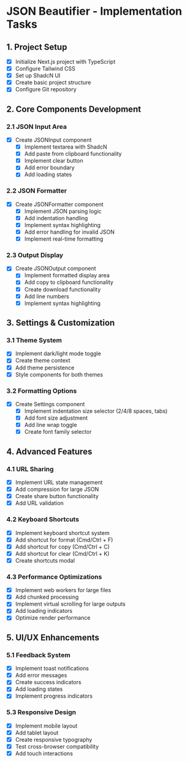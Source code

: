 # JSON Beautifier - Implementation Tasks

## 1. Project Setup

- [x] Initialize Next.js project with TypeScript
- [x] Configure Tailwind CSS
- [x] Set up ShadcN UI
- [x] Create basic project structure
- [x] Configure Git repository

## 2. Core Components Development

### 2.1 JSON Input Area

- [x] Create JSONInput component
  - [x] Implement textarea with ShadcN
  - [x] Add paste from clipboard functionality
  - [x] Implement clear button
  - [x] Add error boundary
  - [x] Add loading states

### 2.2 JSON Formatter

- [x] Create JSONFormatter component
  - [x] Implement JSON parsing logic
  - [x] Add indentation handling
  - [x] Implement syntax highlighting
  - [x] Add error handling for invalid JSON
  - [x] Implement real-time formatting

### 2.3 Output Display

- [x] Create JSONOutput component
  - [x] Implement formatted display area
  - [x] Add copy to clipboard functionality
  - [x] Create download functionality
  - [x] Add line numbers
  - [x] Implement syntax highlighting

## 3. Settings & Customization

### 3.1 Theme System

- [x] Implement dark/light mode toggle
- [x] Create theme context
- [x] Add theme persistence
- [x] Style components for both themes

### 3.2 Formatting Options

- [x] Create Settings component
  - [x] Implement indentation size selector (2/4/8 spaces, tabs)
  - [x] Add font size adjustment
  - [x] Add line wrap toggle
  - [x] Create font family selector

## 4. Advanced Features

### 4.1 URL Sharing

- [x] Implement URL state management
- [x] Add compression for large JSON
- [x] Create share button functionality
- [x] Add URL validation

### 4.2 Keyboard Shortcuts

- [x] Implement keyboard shortcut system
- [x] Add shortcut for format (Cmd/Ctrl + F)
- [x] Add shortcut for copy (Cmd/Ctrl + C)
- [x] Add shortcut for clear (Cmd/Ctrl + K)
- [x] Create shortcuts modal

### 4.3 Performance Optimizations

- [x] Implement web workers for large files
- [x] Add chunked processing
- [x] Implement virtual scrolling for large outputs
- [x] Add loading indicators
- [x] Optimize render performance

## 5. UI/UX Enhancements

### 5.1 Feedback System

- [x] Implement toast notifications
- [x] Add error messages
- [x] Create success indicators
- [x] Add loading states
- [x] Implement progress indicators

### 5.3 Responsive Design

- [x] Implement mobile layout
- [x] Add tablet layout
- [x] Create responsive typography
- [x] Test cross-browser compatibility
- [x] Add touch interactions

